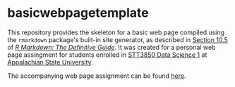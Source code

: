 # basicwebpagetemplate

This repository provides the skeleton for a basic web page compiled using the `rmarkdown` package's built-in site generator, as described in [Section 10.5](https://bookdown.org/yihui/rmarkdown/rmarkdown-site.html) of [_R Markdown: The Definitive Guide_](https://bookdown.org/yihui/rmarkdown/). It was created for a personal web page assingment for students enrolled in [STT3850 Data Science 1](https://stat-jet-asu.github.io/DataScience1/) at [Appalachian State University](https://www.appstate.edu/).

The accompanying web page assignment can be found [here](https://stat-jet-asu.github.io/DataScience1/Projects/Project00.html).
